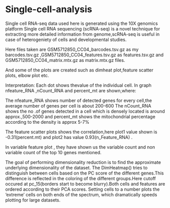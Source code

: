 # Single-cell-analysis
Single cell RNA-seq data used here is generated using the 10X genomics platform
Single cell RNA sequencing (scRNA-seq) is a novel technique for extracting more detailed information from genome,scRNA-seq is useful in case of heterogeniety of cells and developmental studies.

Here files taken are GSM5712850_CC04_barcodes.tsv.gz as my barcodes.tsv.gz ,GSM5712850_CC04_features.tsv.gz	as features.tsv.gz and 
GSM5712850_CC04_matrix.mtx.gz as matrix.mtx.gz files.

And some of the plots are created such as dimheat plot,feature scatter plots, elbow plot etc.

Interpretation: 
Each dot shows thevalue of the individual cell.
In graph nfeature_RNA ,nCount_RNA and percent_mt are shown,where:

The nfeature_RNA shows number of detected genes for every cell,the average number of genes per cell is about 200-600 
The nCount_RNA shows the no .of genes detected in a cell which is densely located is around approx.,500-2000 and percent_mt shows the mitochondrial percentage according to the density is approx 5-7%

The feature scatter plots shows the correlation,here plot1 value shown is -0.31(percent.mt) and plot2 has value 0.93(n_Feature_RNA) .

In variable feature plot , they have shown us the variable count and non variable count of the top 10 genes mentioned.

The goal of performing dimensionality reduction is to find the approximate underlying dimensionality of the dataset.
The DimHeatmap() tries to distinguish between cells based on the PC score of the different genes.This difference is reflected in the coloring of the different groups.Here cutoff occured at pc_15(borders start to become blurry).Both cells and features are ordered according to their PCA scores. Setting cells to a number plots the ‘extreme’ cells on both ends of the spectrum, which dramatically speeds plotting for large datasets.

